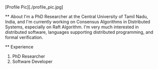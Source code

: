 
[Profile Pic][./profile_pic.jpg]

** About
I'm a PhD Researcher at the Central University of Tamil Nadu, India, and I'm currently working on Consensus Algorithms in Distributed Systems, especially on Raft Algorithm. I'm very much interested in distributed software, languages supporting distributed programming, and formal verification.

** Experience

1. PhD Researcher
2. Software Developer


